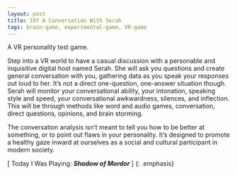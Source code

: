 ```yaml
---
layout: post
title: 197 A Conversation With Serah
tags: brain-game, experimental-game, VR-game
---
```

A VR personality test game.

Step into a VR world to have a casual discussion with a personable and inquisitive digital host named Serah.  She will ask you questions and create general conversation with you,  gathering data as you speak your responses out loud to her.  It’s not a direct one-question, one-answer situation though.  Serah will monitor your conversational ability, your intonation, speaking style and speed, your conversational awkwardness, silences, and inflection.  This will be through methods like word and audio games, conversation, direct questions, opinions, and brain storming.

The conversation analysis isn’t meant to tell you how to be better at something, or to point out flaws in your personality.  It’s designed to promote a healthy gaze inward at ourselves as a social and cultural participant in modern society.

[ Today I Was Playing: ***Shadow of Mordor*** ]
{: .emphasis}

